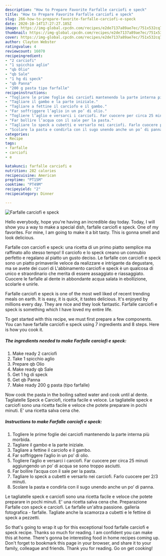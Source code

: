```yaml
---
description: "How to Prepare Favorite Farfalle carciofi e speck"
title: "How to Prepare Favorite Farfalle carciofi e speck"
slug: 266-how-to-prepare-favorite-farfalle-carciofi-e-speck
date: 2020-10-14T17:27:27.185Z
image: https://img-global.cpcdn.com/recipes/e2de7137a89ae7ec/751x532cq70/farfalle-carciofi-e-speck-recipe-main-photo.jpg
thumbnail: https://img-global.cpcdn.com/recipes/e2de7137a89ae7ec/751x532cq70/farfalle-carciofi-e-speck-recipe-main-photo.jpg
cover: https://img-global.cpcdn.com/recipes/e2de7137a89ae7ec/751x532cq70/farfalle-carciofi-e-speck-recipe-main-photo.jpg
author: Clayton Webster
ratingvalue: 4
reviewcount: 16070
recipeingredient:
- "2 carciofi"
- "1 spicchio aglio"
- "qb Olio"
- "qb Sale"
- "1 hg di speck"
- "qb Panna"
- "200 g pasta tipo farfalle"
recipeinstructions:
- "Togliere le prime foglie dei carciofi mantenendo la parte interna più morbida."
- "Tagliare il gambo e la parte iniziale."
- "Tagliare a fettine il carciofo e il gambo."
- "Far soffriggere l’aglio in un po’ di olio."
- "Togliere l’aglio e versarci i carciofi. Far cuocere per circa 25 minuti aggiungendo un po’ di acqua se sono troppo asciutti."
- "Far bollire l’acqua con il sale per la pasta."
- "Tagliare lo speck a cubetti e versarlo nei carciofi. Farlo cuocere per 2/3 minuti."
- "Scolare la pasta e condirla con il sugo unendo anche un po’ di panna."
categories:
- Recipe
tags:
- farfalle
- carciofi
- e

katakunci: farfalle carciofi e 
nutrition: 282 calories
recipecuisine: American
preptime: "PT15M"
cooktime: "PT49M"
recipeyield: "2"
recipecategory: Dinner

---
```



![Farfalle carciofi e speck](https://img-global.cpcdn.com/recipes/e2de7137a89ae7ec/751x532cq70/farfalle-carciofi-e-speck-recipe-main-photo.jpg)

Hello everybody, hope you're having an incredible day today. Today, I will show you a way to make a special dish, farfalle carciofi e speck. One of my favorites. For mine, I am going to make it a bit tasty. This is gonna smell and look delicious.

Farfalle con carciofi e speck: una ricetta di un primo piatto semplice ma raffinato allo stesso tempo! Il carciofo e lo speck creano un connubio perfetto e regalano al piatto un gusto deciso. Le farfalle con carciofi e speck sono un piatto primaverile veloce da realizzare e intrigante da degustare, ma se avete dei cuori di L&#39;abbinamento carciofi e speck è un qualcosa di unico e straordinario che merita di essere assaggiato e riassaggiato. Cuocere le farfalle al dente in abbondante acqua salata in ebollizione, scolarle e unirle.

Farfalle carciofi e speck is one of the most well liked of recent trending meals on earth. It is easy, it is quick, it tastes delicious. It's enjoyed by millions every day. They are nice and they look fantastic. Farfalle carciofi e speck is something which I have loved my entire life.


To get started with this recipe, we must first prepare a few components. You can have farfalle carciofi e speck using 7 ingredients and 8 steps. Here is how you cook it.

<!--inarticleads1-->

##### The ingredients needed to make Farfalle carciofi e speck:

1. Make ready 2 carciofi
1. Take 1 spicchio aglio
1. Prepare qb Olio
1. Make ready qb Sale
1. Get 1 hg di speck
1. Get qb Panna
1. Make ready 200 g pasta (tipo farfalle)


Now cook the pasta in the boiling salted water and cook until al dente. Tagliatelle Speck e Carciofi, ricetta facile e veloce. Le tagliatelle speck e carciofi sono una ricetta facile e veloce che potete preparare in pochi minuti. E&#39; una ricetta salva cena che. 

<!--inarticleads2-->

##### Instructions to make Farfalle carciofi e speck:

1. Togliere le prime foglie dei carciofi mantenendo la parte interna più morbida.
1. Tagliare il gambo e la parte iniziale.
1. Tagliare a fettine il carciofo e il gambo.
1. Far soffriggere l’aglio in un po’ di olio.
1. Togliere l’aglio e versarci i carciofi. Far cuocere per circa 25 minuti aggiungendo un po’ di acqua se sono troppo asciutti.
1. Far bollire l’acqua con il sale per la pasta.
1. Tagliare lo speck a cubetti e versarlo nei carciofi. Farlo cuocere per 2/3 minuti.
1. Scolare la pasta e condirla con il sugo unendo anche un po’ di panna.


Le tagliatelle speck e carciofi sono una ricetta facile e veloce che potete preparare in pochi minuti. E&#39; una ricetta salva cena che. Preparazione Farfalle con speck e carciofi. Le farfalle un&#39;altra passione. galleria fotografica - farfalle. Tagliate anche la scamorza a cubetti e le fettine di speck a pezzetti. 

So that's going to wrap it up for this exceptional food farfalle carciofi e speck recipe. Thanks so much for reading. I am confident you can make this at home. There's gonna be interesting food in home recipes coming up. Don't forget to bookmark this page in your browser, and share it to your family, colleague and friends. Thank you for reading. Go on get cooking!
